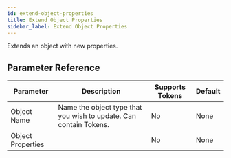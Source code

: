 ```yaml
---
id: extend-object-properties
title: Extend Object Properties
sidebar_label: Extend Object Properties
---
```



Extends an object with new properties.

## Parameter Reference
| Parameter | Description | Supports Tokens | Default |
| -- | -- | -- | -- |
| Object Name | Name the object type that you wish to update. Can contain Tokens. | No | None |
| Object Properties |  | No | None |
